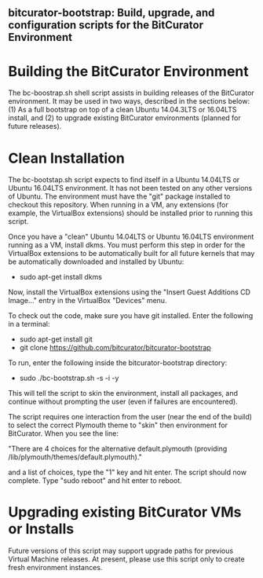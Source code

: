 bitcurator-bootstrap: Build, upgrade, and configuration scripts for the BitCurator Environment
---------------------------------------------------------------------------------------------------

# Building the BitCurator Environment

The bc-boostrap.sh shell script assists in building releases of the BitCurator environment.
It may be used in two ways, described in the sections below: (1) As a full bootstrap on top of
a clean Ubuntu 14.04.3LTS or 16.04LTS install, and (2) to upgrade existing BitCurator 
environments (planned for future releases).

# Clean Installation

The bc-bootstap.sh script expects to find itself in a Ubuntu 14.04LTS or Ubuntu 16.04LTS environment. 
It has not 
been tested on any other versions of Ubuntu. The environment must have the "git" package installed 
to checkout this repository. When running in a VM, any extensions (for example, the 
VirtualBox extensions) should be installed prior to running this script.

Once you have a "clean" Ubuntu 14.04LTS or Ubuntu 16.04LTS environment running as a VM, install 
dkms. You must perform this step in order for the VirtualBox extensions to be automatically 
built for all future kernels that may be automatically downloaded and installed by Ubuntu:

  * sudo apt-get install dkms

Now, install the VirtualBox extensions using the "Insert Guest Additions CD Image..." entry
in the VirtualBox "Devices" menu.

To check out the code, make sure you have git installed. Enter the following in a terminal:

  * sudo apt-get install git
  * git clone https://github.com/bitcurator/bitcurator-bootstrap

To run, enter the following inside the bitcurator-bootstrap directory:

  * sudo ./bc-bootstrap.sh -s -i -y

This will tell the script to skin the environment, install all packages, and continue
without prompting the user (even if failures are encountered).

The script requires one interaction from the user (near the end of the build) to
select the correct Plymouth theme to "skin" then environment for BitCurator. When
you see the line:

  "There are 4 choices for the alternative default.plymouth (providing /lib/plymouth/themes/default.plymouth)."

and a list of choices, type the "1" key and hit enter. The script should now complete.
Type "sudo reboot" and hit enter to reboot.

# Upgrading existing BitCurator VMs or Installs

Future versions of this script may support upgrade paths for previous Virtual Machine releases.
At present, please use this script only to create fresh environment instances.
